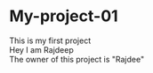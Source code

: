# My-project-01
This is my first project
<br>
Hey I am Rajdeep
<br>
The owner of this project is "Rajdee"
